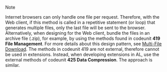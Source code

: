 > [!NOTE]  
> Internet browsers can only handle one file per request. Therefore, with the Web client, if this method is called in a repetitive statement (or loop) that generates multiple files, only the last file will be sent to the browser. Alternatively, when designing for the Web client, bundle the files in an archive file (.zip), for example, by using the methods found in codeunit **419 File Management**. For more details about this design pattern, see [Multi-File Download](https://community.dynamics.com/nav/w/designpatterns/220.multi-file-download). The methods in codeunit 419 are not external, therefore cannot be used in extensions. Instead, when developing extensions in AL, use the external methods of codeunit **425 Data Compression**. The approach is similar.